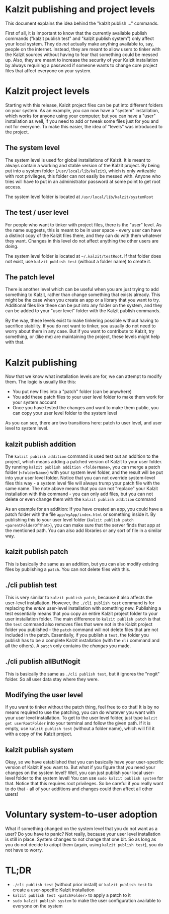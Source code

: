# Kalzit publishing and project levels
This document explains the idea behind the "kalzit publish ..." commands.

First of all, it is important to know that the currently available publish commands ("kalzit publish test" and "kalzit publish system") only affect your local system.
They do *not* actually make anything available to, say, people on the internet. Instead, they are meant to allow users to tinker with the Kalzit sources without having to fear that something could be messed up.
Also, they are meant to increase the security of your Kalzit installation by always requiring a password if someone wants to change core project files that affect everyone on your system.

# Kalzit project levels
Starting with this release, Kalzit project files can be put into different folders on your system. As an example, you can now have a "system" installation, which works for anyone using your computer; but you can have a "user" installation as well, if you need to add or tweak some files just for you and not for everyone.
To make this easier, the idea of "levels" was introduced to the project.

## The system level
The system level is used for global installations of Kalzit. It is meant to always contain a working and stable version of the Kalzit project.
By being put into a system folder (`/usr/local/lib/kalzit`), which is only writeable with root privileges, this folder can not easily be messed with. Anyone who tries will have to put in an administrator password at some point to get root access.

The system level folder is located at `/usr/local/lib/kalzit/systemRoot`

## The test / user level
For people who want to tinker with project files, there is the "user" level. As the name suggests, this is meant to be in user space - every user can have a distinct copy of the Kalzit files there, and they can do with them whatever they want. Changes in this level do not affect anything the other users are doing.

The system level folder is located at `~/.kalzit/testRoot`. If that folder does not exist, use `kalzit publish test` (without a folder name) to create it.

## The patch level
There is another level which can be useful when you are just trying to add something to Kalzit, rather than change something that exists already. This might be the case when you create an app or a library that you want to try.
Additional files like these can be put into any folder on the system, and they can be added to your "user level" folder with the Kalzit publish commands.

By the way, these levels exist to make tinkering possible without having to sacrifice stability. If you do not want to tinker, you usually do not need to worry about them in any case.
But if you want to contribute to Kalzit, try something, or (like me) are maintaining the project, these levels might help with that.

# Kalzit publishing
Now that we know what installation levels are for, we can attempt to modify them. The logic is usually like this:
* You put new files into a "patch" folder (can be anywhere)
* You add these patch files to your user level folder to make them work for your system account
* Once you have tested the changes and want to make them public, you can copy your user level folder to the system level

As you can see, there are two transitions here: patch to user level, and user level to system level.

## kalzit publish addition
The `kalzit publish addition` command is used test out an addition to the project, which means adding a patched version of Kalzit to your user folder.
By running `kalzit publish addition <folderName>`, you can merge a patch folder (`<folderName>`) with your system level folder, and the result will be put into your user level folder. Notice that you can not override system-level files this way - a system level file will always trump your patch file with the same name.
The note above means that you can not "replace" your Kalzit installation with this command - you can only add files, but you can not delete or even change them with the `kalzit publish addition` command

As an example for an addition: If you have created an app, you could have a patch folder with the file `app/myApp/index.html` or something inside it. By publishing this to your user level folder (`kalzit publish patch <parentFolderOfThat>`), you can make sure that the server finds that app at the mentioned path. You can also add libraries or any sort of file in a similar way.

## kalzit publish patch
This is basically the same as an addition, but you can also modify existing files by publishing a `patch`. You can not delete files with this.

## ./cli publish test
This is very similar to `kalzit publish patch`, because it also affects the user-level installation. However, the `./cli publish test` command is for replacing the *entire* user-level installation with something new.
Publishing a test essentially means that you copy an entire Kalzit project folder to your user installation folder. The main difference to `kalzit publish patch` is that the `test` command also removes files that were not in the Kalzit project folder you published - the `patch` command will not delete files that are not included in the patch.
Essentially, if you publish a `test`, the folder you publish has to be a complete Kalzit installation (with the `cli` command and all the others). A `patch` only contains the *changes* you made.

## ./cli publish allButNogit
This is basically the same as `./cli publish test`, but it ignores the "nogit" folder. So all user data stay where they were.

## Modifying the user level
If you want to tinker without the patch thing, feel free to do that! It is by no means required to use the patching, you can do whatever you want with your user level installation.
To get to the user level folder, just type `kalzit get userRootFolder` into your terminal and follow the given path. If it is empty, use `kalzit publish test` (without a folder name), which will fill it with a copy of the Kalzit project.

## kalzit publish system
Okay, so we have established that you can basically have your user-specific version of Kalzit if you want to. But what if you figure that you need your changes on the system level?
Well, you can just publish your local user-level folder to the system level! You can use `sudo kalzit publish system` for that. Notice that this requires root privileges. So be careful if you really want to do that - all of your additions and changes could then affect all other users!

# Voluntary system-to-user adoption
What if something changed on the system level that you do not want as a user? Do you have to panic? Not really, because your user level installation is still in place. System changes to not change that one bit. So as long as you do not decide to adopt them (again, using `kalzit publish test`), you do not have to worry.

# TL;DR
* `./cli publish test` (without prior install) or `kalzit publish test` to create a user-specific Kalzit installation
* `kalzit publish test <patchFolder>` to apply a patch to it
* `sudo kalzit publish system` to make the user configuration available to everyone on the system